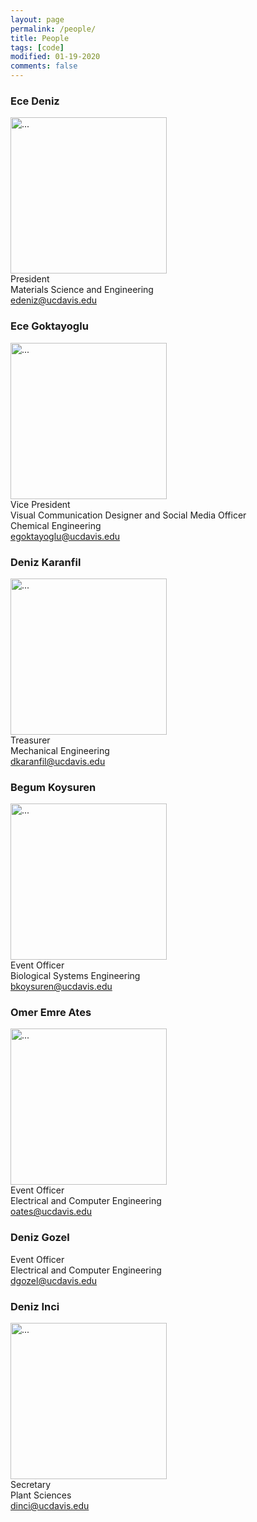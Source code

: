 ```yaml
---
layout: page
permalink: /people/
title: People
tags: [code]
modified: 01-19-2020
comments: false
---
```


### Ece Deniz
<img align="middle" width="250" src="{{ site.url }}/images/EceDeniz.jpg" alt="..."> <br/>
President <br/>
Materials Science and Engineering <br/>
edeniz@ucdavis.edu <br/>
                                                                                                                                            
### Ece Goktayoglu 
<img align="middle" width="250" src="{{ site.url }}/images/Ece.jpg" alt="..."> <br/>
Vice President <br/>
Visual Communication Designer and Social Media Officer <br/>
Chemical Engineering <br/>
egoktayoglu@ucdavis.edu <br/>
                                                                                    
### Deniz Karanfil
<img align="middle" width="250" src="{{ site.url }}/images/karanfil.jpg" alt="..."> <br/>
Treasurer <br/>
Mechanical Engineering <br/>
dkaranfil@ucdavis.edu <br/>                                                                        

### Begum Koysuren
<img align="middle" width="250" src="{{ site.url }}/images/begum.jpg" alt="..."> <br/>
Event Officer <br/>
Biological Systems Engineering <br/>
bkoysuren@ucdavis.edu <br/>

### Omer Emre Ates
<img align="middle" width="250" src="{{ site.url }}/images/Omer.jpg" alt="..."> <br/>
Event Officer <br/>
Electrical and Computer Engineering <br/>
oates@ucdavis.edu <br/>

### Deniz Gozel
Event Officer <br/>
Electrical and Computer Engineering <br/>
dgozel@ucdavis.edu <br/>

### Deniz Inci
<img align="middle" width="250" src="{{ site.url }}/images/denizinci.jpg" alt="..."> <br/>
Secretary <br/>
Plant Sciences <br/>
dinci@ucdavis.edu <br/>
                                                                                 
